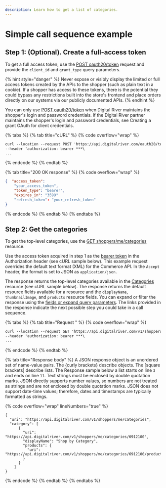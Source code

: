 ```yaml
---
description: Learn how to get a list of categories.
---
```


# Simple call sequence example

## Step 1: (Optional). Create a full-access token

To get a full access token, use the [POST oauth20/token](https://www.digitalriver.com/docs/commerce-shopper-api/#tag/Token/paths/\~1oauth20\~1token%20\(ROPC\)/post) request and provide the `client_id` and `grant_type` query parameters.

{% hint style="danger" %}
Never expose or visibly display the limited or full access tokens created by the APIs to the shopper (such as plain text in a cookie). If a shopper has access to these tokens, there is the potential they could bypass any restrictions built into the store's frontend and place orders directly on our systems via our publicly documented APIs.
{% endhint %}

You can only use [POST oauth20/token](https://www.digitalriver.com/docs/commerce-shopper-api/#tag/Token/paths/\~1oauth20\~1token%20\(ROPC\)/post) when Digital River maintains the shopper's login and password credentials. If the Digital River partner maintains the shopper's login and password credentials, see Creating a grant OAuth for client credentials.

{% tabs %}
{% tab title="cURL" %}
{% code overflow="wrap" %}
```html
curl --location --request POST 'https://api.digitalriver.com/oauth20/token?client_id={clientId}&grant_type={password}' \
--header 'authorization: bearer ***\ 
...
```
{% endcode %}
{% endtab %}

{% tab title="200 OK response" %}
{% code overflow="wrap" %}
```json
{  "access_token": 
    "your_access_token",  
    "token_type": "bearer",  
    "expires_in": "3599"  
    "refresh_token": "your_refresh_token" 
}
```
{% endcode %}
{% endtab %}
{% endtabs %}

## Step 2: Get the categories

To get the top-level categories, use the [GET shoppers/me/categories](https://www.digitalriver.com/docs/commerce-shopper-api/#tag/Categories/paths/\~1v1\~1shoppers\~1me\~1categories/get) resource.

Use the access token acquired in step 1 as the [bearer token](https://tools.ietf.org/html/rfc6750) in the Authorization header (see cURL sample below). This example request overrides the default text format (XML) for the Commerce API. In the `Accept` header, the format is set to JSON as `application/json`.

The response returns the top-level categories available in the [Categories ](https://www.digitalriver.com/docs/commerce-shopper-api/#tag/Categories)resource (see cURL sample below). The response returns the default resource fields available for a resource and the `displayName`, `thumbnailImage`, and `products` resource fields. You can expand or filter the response using the [fields or expand query parameters](../../general-resources/common-shoppers-and-admin-apis-reference/fields-and-expand-query-parameters.md). The links provided in the response indicate the next possible step you could take in a call sequence.

{% tabs %}
{% tab title="Request " %}
{% code overflow="wrap" %}
```html
curl --location --request GET 'https://api.digitalriver.com/v1/shoppers/me/categories' \
--header 'authorization: bearer ***\ 
...
```
{% endcode %}
{% endtab %}

{% tab title="Response body" %}
A JSON response object is an unordered set of name-value pairs. The {curly brackets} describe objects. The \[square brackets] describe lists. The Response sample below a list starts on line `3` and ends on line `11`. Text strings must be enclosed by double quotation marks. JSON directly supports number values, so numbers are not treated as strings and are not enclosed by double quotation marks. JSON does not support date-time values; therefore, dates and timestamps are typically formatted as strings.

{% code overflow="wrap" lineNumbers="true" %}
```
{
  "uri": "https://api.digitalriver.com/v1/shoppers/me/categories",
  "category": [
      {
        "uri": "https://api.digitalriver.com/v1/shoppers/me/categories/6912100",
        "displayName": "Shop by Category",
        "products": {
          "uri": "https://api.digitalriver.com/v1/shoppers/me/categories/6912100/products" 
        }
      }
    ]
}
```
{% endcode %}
{% endtab %}
{% endtabs %}

